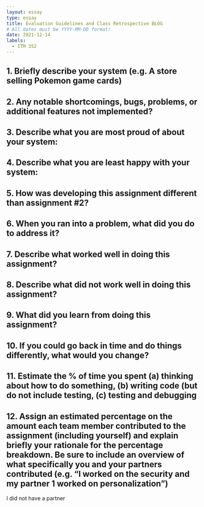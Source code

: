 ```yaml
---
layout: essay
type: essay
title: Evaluation Guidelines and Class Retrospective BLOG
# All dates must be YYYY-MM-DD format!
date: 2021-12-14
labels:
  - ITM 352
---
```

<h2>1. Briefly describe your system (e.g. A store selling Pokemon game cards)</h2>

<h2>2. Any notable shortcomings, bugs, problems, or additional features not implemented?</h2>

<h2>3. Describe what you are most proud of about your system:</h2>

<h2>4. Describe what you are least happy with your system:</h2> 

<h2>5. How was developing this assignment different than assignment #2?</h2>

<h2>6. When you ran into a problem, what did you do to address it?</h2>

<h2>7. Describe what worked well in doing this assignment?</h2>

<h2>8. Describe what did not work well in doing this assignment?</h2>

<h2>9. What did you learn from doing this assignment?</h2>

<h2>10. If you could go back in time and do things differently, what would you change?</h2>

<h2>11. Estimate the % of time you spent (a) thinking about how to do something, (b) writing code (but do not include testing, (c) testing and debugging</h2>

<h2>12. Assign an estimated percentage on the amount each team member contributed to the assignment (including yourself) and explain briefly your rationale for the percentage breakdown. Be sure to include an overview of what specifically you and your partners contributed (e.g. “I worked on the security and my partner 1 worked on personalization”)</h2>
I did not have a partner
